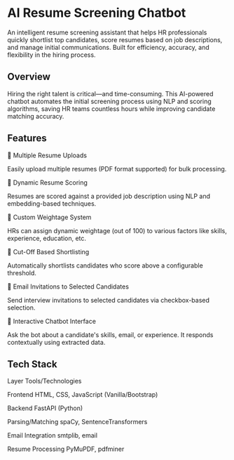 # AI Resume Screening Chatbot
An intelligent resume screening assistant that helps HR professionals quickly shortlist top candidates, score resumes based on job descriptions, and manage initial communications. Built for efficiency, accuracy, and flexibility in the hiring process.

## Overview
Hiring the right talent is critical—and time-consuming. This AI-powered chatbot automates the initial screening process using NLP and scoring algorithms, saving HR teams countless hours while improving candidate matching accuracy.

## Features
🔹 Multiple Resume Uploads

Easily upload multiple resumes (PDF format supported) for bulk processing.

🔹 Dynamic Resume Scoring

Resumes are scored against a provided job description using NLP and embedding-based techniques.

🔹 Custom Weightage System

HRs can assign dynamic weightage (out of 100) to various factors like skills, experience, education, etc.

🔹 Cut-Off Based Shortlisting

Automatically shortlists candidates who score above a configurable threshold.

🔹 Email Invitations to Selected Candidates

Send interview invitations to selected candidates via checkbox-based selection.

🔹 Interactive Chatbot Interface

Ask the bot about a candidate's skills, email, or experience. It responds contextually using extracted data.

## Tech Stack
Layer	Tools/Technologies

Frontend	HTML, CSS, JavaScript (Vanilla/Bootstrap)

Backend	FastAPI (Python)

Parsing/Matching	spaCy, SentenceTransformers

Email Integration	smtplib, email

Resume Processing	PyMuPDF, pdfminer
